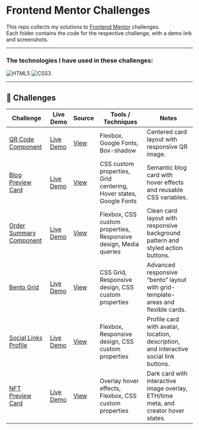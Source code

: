 # Frontend Mentor Challenges

This repo collects my solutions to [Frontend Mentor](https://www.frontendmentor.io/) challenges. </br>
Each folder contains the code for the respective challenge, with a demo link and screenshots.

---

### The technologies I have used in these challenges:
![HTML5](https://img.shields.io/badge/html5-%23E34F26.svg?style=for-the-badge&logo=html5&logoColor=white) 
![CSS3](https://img.shields.io/badge/css3-%231572B6.svg?style=for-the-badge&logo=css3&logoColor=white) 

---
## 📂 Challenges

| Challenge | Live Demo | Source | Tools / Techniques | Notes |
|-----------|-----------|------|--------------------|-------|
| [QR Code Component](https://www.frontendmentor.io/challenges/qr-code-component-iux_sIO_H) | [Live Demo](https://qr-code-component-shrey.netlify.app/) | [View](https://github.com/shrey-projects/frontend-mentor-challenges/tree/main/qr-code-component) |  Flexbox, Google Fonts, Box-shadow | Centered card layout with responsive QR image. |
| [Blog Preview Card](https://www.frontendmentor.io/challenges/blog-preview-card-ckPaj01IcS) | [Live Demo](https://blog-preview-card-shrey.netlify.app/) | [View](https://github.com/shrey-projects/frontend-mentor-challenges/tree/main/blog-preview-card) |  CSS custom properties, Grid centering, Hover states, Google Fonts | Semantic blog card with hover effects and reusable CSS variables. |
| [Order Summary Component](https://www.frontendmentor.io/challenges/order-summary-component-QlPmajDUj) | [Live Demo](https://order-summary-component-shrey.netlify.app/) | [View](https://github.com/shrey-projects/frontend-mentor-challenges/tree/main/order-summary-component) |  Flexbox, CSS custom properties, Responsive design, Media queries | Clean card layout with responsive background pattern and styled action buttons. |
| [Bento Grid](https://www.frontendmentor.io/challenges/bento-grid-RMydElrlOj) | [Live Demo](https://bento-grid-shrey.netlify.app/) | [View](https://github.com/shrey-projects/frontend-mentor-challenges/tree/main/bento-grid) |  CSS Grid, Responsive design, CSS custom properties | Advanced responsive “bento” layout with grid-template-areas and flexible cards. |
| [Social Links Profile](https://www.frontendmentor.io/challenges/social-links-profile-UG32l9m6dQ) | [Live Demo](https://social-links-profile-shrey.netlify.app/) | [View](https://github.com/shrey-projects/frontend-mentor-challenges/tree/main/social-links-profile) |  Flexbox, Responsive design, CSS custom properties | Profile card with avatar, location, description, and interactive social link buttons. |
| [NFT Preview Card](https://www.frontendmentor.io/challenges/nft-preview-card-component-SbdUL_w0U) | [Live Demo](https://nft-preview-card-component-shrey.netlify.app/) | [View](https://github.com/shrey-projects/frontend-mentor-challenges/tree/main/nft-preview-card-component) |  Overlay hover effects, Flexbox, CSS custom properties | Dark card with interactive image overlay, ETH/time meta, and creator hover states. |
